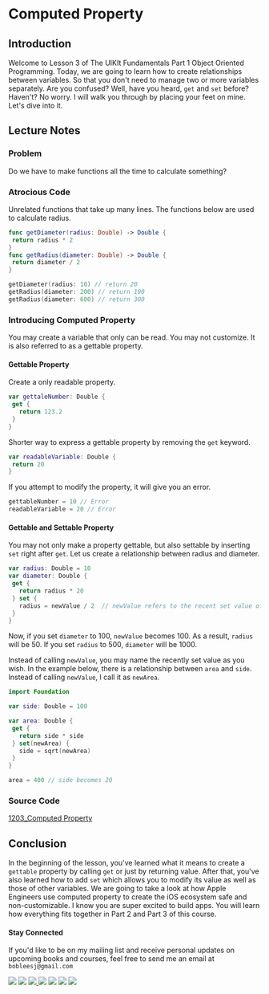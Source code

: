 # Computed Property

## Introduction
Welcome to Lesson 3 of The UIKIt Fundamentals Part 1 Object Oriented Programming. Today, we are going to learn how to create relationships between variables. So that you don't need to manage two or more variables separately. Are you confused? Well, have you heard, `get` and `set` before? Haven't? No worry. I will walk you through by placing your feet on mine. Let's dive into it.

## Lecture Notes
### Problem
Do we have to make functions all the time to calculate something?

### Atrocious Code
Unrelated functions that take up many lines. The functions below are used to calculate radius.

```swift
func getDiameter(radius: Double) -> Double {
 return radius * 2
}
func getRadius(diameter: Double) -> Double {
 return diameter / 2
}

getDiameter(radius: 10) // return 20
getRadius(diameter: 200) // return 100
getRadius(diameter: 600) // return 300
```

### Introducing Computed Property
You may create a variable that only can be read. You may not customize. It is also referred to as a gettable property.

#### Gettable Property
Create a only readable property.
```swift
var gettaleNumber: Double {
 get {
   return 123.2
 }
}
```

Shorter way to express a gettable property by removing the `get` keyword.

```swift
var readableVariable: Double {
 return 20
}
```
If you attempt to modify the property, it will give you an error.

```swift
gettableNumber = 10 // Error
readableVariable = 20 // Error
```

#### Gettable and Settable Property
You may not only make a property gettable, but also settable by inserting `set` right after `get`.  Let us create a relationship between radius and diameter.

```swift
var radius: Double = 10
var diameter: Double {
 get {
   return radius * 20
 } set {
   radius = newValue / 2  // newValue refers to the recent set value of diameter
 }
}
```
Now, if you set `diameter` to 100,  `newValue` becomes 100. As a result, `radius` will be 50. If you set `radius` to 500, `diameter` will be 1000.

Instead of calling `newValue`, you may name the recently set value as you wish. In the example below, there is a relationship between `area` and `side`. Instead of calling `newValue`, I call it as `newArea`.

```swift
import Foundation

var side: Double = 100

var area: Double {
 get {
   return side * side
 } set(newArea) {
   side = sqrt(newArea)
 }
}

area = 400 // side becomes 20
```

### Source Code
[1203_Computed Property](https://www.dropbox.com/sh/uha7lagqevpnmfu/AAAQZzHRtM3MMYd1hFF5T_yfa?dl=0)

## Conclusion
In the beginning of the lesson, you've learned what it means to create a `gettable` property by calling `get` or just by returning value. After that, you've also learned how to add `set` which allows you to modify its value as well as those of other variables. We are going to take a look at how Apple Engineers use computed property to create the iOS ecosystem safe and non-customizable. I know you are super excited to build apps. You will learn how everything fits together in Part 2 and Part 3 of this course.

#### Stay Connected
If you'd like to be on my mailing list and receive personal updates on upcoming books and courses, feel free to send me an email at `bobleesj@gmail.com`
<p>
<a href="http://bobthedeveloper.io"><img src="https://img.shields.io/badge/Personal-Website-333333.svg"></a>
<a href="https://facebook.com/bobthedeveloper"><img src="https://img.shields.io/badge/Facebook-Like-3B5998.svg"></a> <a href="https://youtube.com/bobthedeveloper"><img src="https://img.shields.io/badge/YouTube-Subscribe-CE1312.svg"</a> <a href="https://twitter.com/bobleesj"><img src="https://img.shields.io/badge/Twitter-Follow-55ACEE.svg"></a> <a href="https://instagram.com/bobthedev
"><img src="https://img.shields.io/badge/Instagram-Follow-BB2F92.svg"></a> <a href="https://linkedin.com/in/bobleesj"><img src= "https://img.shields.io/badge/LinkedIn-Connect-0077B5.svg"></a>
<a href="https://medium.com/@bobleesj"><img src="https://img.shields.io/badge/Medium-Read-00AB6C.svg"/></a>
</p>
